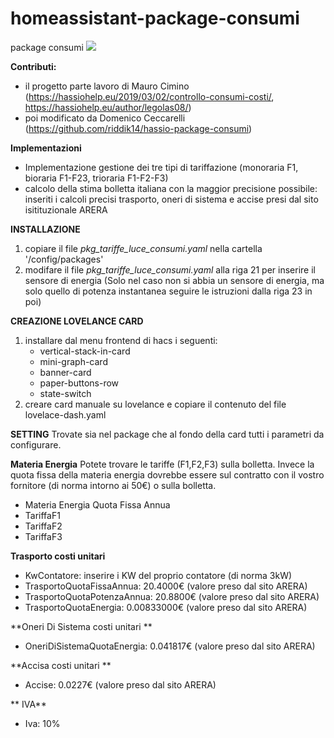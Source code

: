 # homeassistant-package-consumi

package consumi
<img src="https://github.com/robertopiumatti/hameassistant-package-consumi/blob/main/consumi-gif.gif">

**Contributi:**
- il progetto parte lavoro di Mauro Cimino (https://hassiohelp.eu/2019/03/02/controllo-consumi-costi/, https://hassiohelp.eu/author/legolas08/)
- poi modificato da Domenico Ceccarelli (https://github.com/riddik14/hassio-package-consumi)

**Implementazioni**
- Implementazione gestione dei tre tipi di tariffazione (monoraria F1, bioraria F1-F23, trioraria F1-F2-F3)
- calcolo della stima bolletta italiana con la maggior precisione possibile: inseriti i calcoli precisi trasporto, oneri di sistema e accise presi dal sito isitituzionale ARERA

**INSTALLAZIONE**
1. copiare il file *pkg_tariffe_luce_consumi.yaml* nella cartella '/config/packages'
2. modifare il file *pkg_tariffe_luce_consumi.yaml*  alla riga 21 per inserire il sensore di energia
(Solo nel caso non si abbia un sensore di energia, ma solo quello di potenza instantanea seguire le istruzioni dalla riga 23 in poi)

**CREAZIONE LOVELANCE CARD**
1. installare dal menu frontend di hacs i seguenti:
	- vertical-stack-in-card
	- mini-graph-card
	- banner-card
	- paper-buttons-row
	- state-switch
2. creare card manuale su lovelance e copiare il contenuto del file lovelace-dash.yaml

**SETTING**
Trovate sia nel package che al fondo della card tutti i parametri da configurare.

**Materia Energia**
Potete trovare le tariffe (F1,F2,F3) sulla bolletta. 
Invece la quota fissa della materia energia dovrebbe essere sul contratto con il vostro fornitore (di norma intorno ai 50€) o sulla bolletta.
 - Materia Energia Quota Fissa Annua 
 - TariffaF1
 - TariffaF2
 - TariffaF3

**Trasporto costi unitari**
- KwContatore: inserire i KW del proprio contatore (di norma 3kW)
- TrasportoQuotaFissaAnnua: 20.4000€ (valore preso dal sito ARERA)
- TrasportoQuotaPotenzaAnnua: 20.8800€ (valore preso dal sito ARERA)
- TrasportoQuotaEnergia: 0.00833000€ (valore preso dal sito ARERA)

**Oneri Di Sistema costi unitari **
- OneriDiSistemaQuotaEnergia:  0.041817€ (valore preso dal sito ARERA)

**Accisa costi unitari  **
- Accise: 0.0227€ (valore preso dal sito ARERA)

** IVA**
- Iva: 10%






